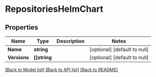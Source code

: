 # RepositoriesHelmChart

## Properties
Name | Type | Description | Notes
------------ | ------------- | ------------- | -------------
**Name** | **string** |  | [optional] [default to null]
**Versions** | **[]string** |  | [optional] [default to null]

[[Back to Model list]](../README.md#documentation-for-models) [[Back to API list]](../README.md#documentation-for-api-endpoints) [[Back to README]](../README.md)

